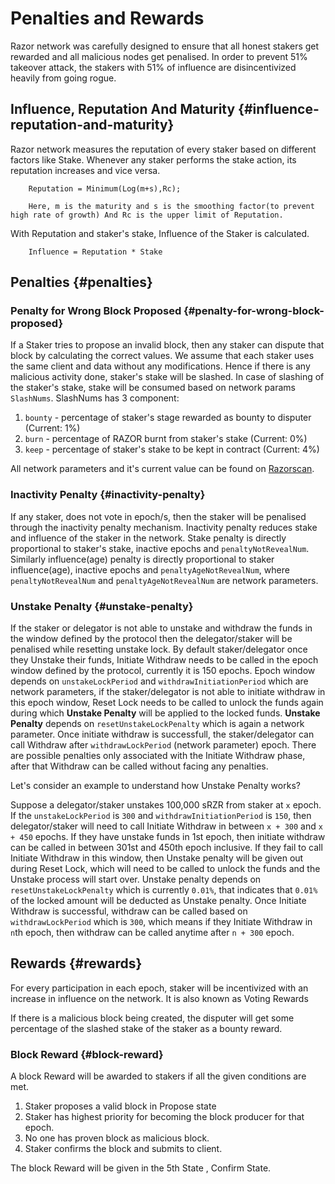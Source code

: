 # Penalties and Rewards

Razor network was carefully designed to ensure that all honest stakers get rewarded and all malicious nodes get penalised. In order to prevent 51% takeover attack, the stakers with 51% of influence are disincentivized heavily from going rogue.

## Influence, Reputation And Maturity {#influence-reputation-and-maturity}

Razor network measures the reputation of every staker based on different factors like Stake. Whenever any staker performs the stake action, its reputation increases and vice versa.

        Reputation = Minimum(Log(m+s),Rc);

        Here, m is the maturity and s is the smoothing factor(to prevent high rate of growth) And Rc is the upper limit of Reputation.

With Reputation and staker's stake, Influence of the Staker is calculated.

        Influence = Reputation * Stake

## Penalties {#penalties}

### Penalty for Wrong Block Proposed {#penalty-for-wrong-block-proposed}

If a Staker tries to propose an invalid block, then any staker can dispute that block by calculating the correct values. We assume that each staker uses the same client and data without any modifications. Hence if there is any malicious activity done, staker's stake will be slashed. In case of slashing of the staker's stake, stake will be consumed based on network params `SlashNums`. SlashNums has 3 component:

1. `bounty` - percentage of staker's stage rewarded as bounty to disputer (Current: 1%)
2. `burn` - percentage of RAZOR burnt from staker's stake (Current: 0%)
3. `keep` - percentage of staker's stake to be kept in contract (Current: 4%)

All network parameters and it's current value can be found on [Razorscan](https://razorscan.io/governance/values).

### Inactivity Penalty {#inactivity-penalty}

If any staker, does not vote in epoch/s, then the staker will be penalised through the inactivity penalty mechanism. Inactivity penalty reduces stake and influence of the staker in the network. Stake penalty is directly proportional to staker's stake, inactive epochs and `penaltyNotRevealNum`. Similarly influence(age) penalty is directly proportional to staker influence(age), inactive epochs and `penaltyAgeNotRevealNum`, where `penaltyNotRevealNum` and `penaltyAgeNotRevealNum` are network parameters.

### Unstake Penalty {#unstake-penalty}

If the staker or delegator is not able to unstake and withdraw the funds in the window defined by the protocol then the delegator/staker will be penalised while resetting unstake lock. By default staker/delegator once they Unstake their funds, Initiate Withdraw needs to be called in the epoch window defined by the protocol, currently it is 150 epochs. Epoch window depends on `unstakeLockPeriod` and `withdrawInitiationPeriod` which are network parameters, if the staker/delegator is not able to initiate withdraw in this epoch window, Reset Lock needs to be called to unlock the funds again during which **Unstake Penalty** will be applied to the locked funds. **Unstake Penalty** depends on `resetUnstakeLockPenalty` which is again a network parameter. Once initiate withdraw is successfull, the staker/delegator can call Withdraw after `withdrawLockPeriod` (network parameter) epoch. There are possible penalties only associated with the Initiate Withdraw phase, after that Withdraw can be called without facing any penalties.

Let's consider an example to understand how Unstake Penalty works?

Suppose a delegator/staker unstakes 100,000 sRZR from staker at `x` epoch. If the `unstakeLockPeriod` is `300` and `withdrawInitiationPeriod` is `150`, then delegator/staker will need to call Initiate Withdraw in between `x + 300` and `x + 450` epochs. If they have unstake funds in 1st epoch, then initiate withdraw can be called in between 301st and 450th epoch inclusive. If they fail to call Initiate Withdraw in this window, then Unstake penalty will be given out during Reset Lock, which will need to be called to unlock the funds and the Unstake process will start over. Unstake penalty depends on `resetUnstakeLockPenalty` which is currently `0.01%`, that indicates that `0.01%` of the locked amount will be deducted as Unstake penalty. Once Initiate Withdraw is successful, withdraw can be called based on `withdrawLockPeriod` which is `300`, which means if they Initiate Withdraw in `n`th epoch, then withdraw can be called anytime after `n + 300` epoch.

## Rewards {#rewards}

For every participation in each epoch, staker will be incentivized with an increase in influence on the network. It is also known as Voting Rewards

If there is a malicious block being created, the disputer will get some percentage of the slashed stake of the staker as a bounty reward.

### Block Reward {#block-reward}

A block Reward will be awarded to stakers if all the given conditions are met.

1. Staker proposes a valid block in Propose state
2. Staker has highest priority for becoming the block producer for that epoch.
3. No one has proven block as malicious block.
4. Staker confirms the block and submits to client.

The block Reward will be given in the 5th State , Confirm State.
